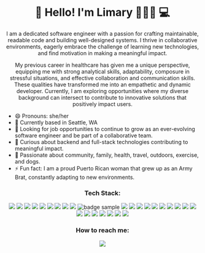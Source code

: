 

<h1 align='center'>
  👋 Hello! I'm Limary 🙋🏽‍♀️ 💻
</h1>

<p align='center'>
I am a dedicated software engineer with a passion for crafting maintainable, readable code and building well-designed systems. I thrive in collaborative environments, eagerly embrace the challenge of learning new technologies, and find motivation in making a meaningful impact.
</p>
<p align='center'>
My previous career in healthcare has given me a unique perspective, equipping me with strong analytical skills, adaptability, composure in stressful situations, and effective collaboration and communication skills. These qualities have transformed me into an empathetic and dynamic developer. 
Currently, I am exploring opportunities where my diverse background can intersect to contribute to innovative solutions that positively impact users.
</p>

- 😄 Pronouns: she/her
- 📍 Currently based in Seattle, WA
- 🌱 Looking for job opportunities to continue to grow as an ever-evolving software engineer and be part of a collaborative team.
- 🤔 Curious about backend and full-stack technologies contributing to meaningful impact.
- 🩷 Passionate about community, family, health, travel, outdoors, exercise, and dogs.
- ⚡ Fun fact: I am a proud Puerto Rican woman that grew up as an Army Brat, constantly adapting to new environments.

<h3 align='center'>
Tech Stack:
</h3>

<p align='center'>
<img src="https://img.shields.io/badge/python-3670A0?style=for-the-badge&logo=python&logoColor=ffdd54" />
<img src="https://img.shields.io/badge/javascript-%23323330.svg?style=for-the-badge&logo=javascript&logoColor=%23F7DF1E" />
<img src="https://img.shields.io/badge/java-%23ED8B00.svg?style=for-the-badge&logo=openjdk&logoColor=white" />
<img src="https://img.shields.io/badge/html5-%23E34F26.svg?style=for-the-badge&logo=html5&logoColor=white" />
<img src="https://img.shields.io/badge/css3-%231572B6.svg?style=for-the-badge&logo=css3&logoColor=white" />
<img src="https://img.shields.io/badge/React-20232A?style=for-the-badge&logo=react&logoColor=61DAFB" />
<img src="https://img.shields.io/badge/Flask-000000?style=for-the-badge&logo=flask&logoColor=white" />
<img src="https://img.shields.io/badge/Node.js-339933?style=for-the-badge&logo=nodedotjs&logoColor=white" />
<img src="https://img.shields.io/badge/Spring Boot-6DB33F?style=for-the-badge&logo=springboot&logoColor=white" />
<img src="https://img.shields.io/badge/Pytest-0A9EDC?style=for-the-badge&logo=pytest&logoColor=61DAFB" alt="badge sample"/>
<img src="https://img.shields.io/badge/Jest-C21325?style=for-the-badge&logo=jest&logoColor=white" />
<img src="https://img.shields.io/badge/PostgreSQL-316192?style=for-the-badge&logo=postgresql&logoColor=white" />
<img src="https://img.shields.io/badge/SQLAlchemy-D71F00?style=for-the-badge&logo=SQLAlchemy&logoColor=white" />
<img src="https://img.shields.io/badge/MongoDB-4EA94B?style=for-the-badge&logo=mongodb&logoColor=white" />
<img src="https://img.shields.io/badge/-GraphQL-E10098?style=for-the-badge&logo=graphql&logoColor=white" />
<img src="https://img.shields.io/badge/docker-%230db7ed.svg?style=for-the-badge&logo=docker&logoColor=white" />
<img src="https://img.shields.io/badge/Postman-FF6C37?style=for-the-badge&logo=postman&logoColor=white" />
<img src="https://img.shields.io/badge/git-%23F05033.svg?style=for-the-badge&logo=git&logoColor=white" />
<img src="https://img.shields.io/badge/github-%23121011.svg?style=for-the-badge&logo=github&logoColor=white" />
<img src="https://img.shields.io/badge/Github Actions-2088FF.svg?style=for-the-badge&logo=githubactions&logoColor=white" />
<img src="https://img.shields.io/badge/AWS-%23FF9900.svg?style=for-the-badge&logo=amazon-aws&logoColor=white" />

<img src="https://img.shields.io/badge/Render-%46E3B7.svg?style=for-the-badge&logo=render&logoColor=white" />

<img src="https://img.shields.io/badge/IntelliJIDEA-000000.svg?style=for-the-badge&logo=intellij-idea&logoColor=white" />

<img src="https://img.shields.io/badge/pycharm-143?style=for-the-badge&logo=pycharm&logoColor=black&color=black&labelColor=green" />

<img src="https://img.shields.io/badge/Visual%20Studio%20Code-0078d7.svg?style=for-the-badge&logo=visual-studio-code&logoColor=white" />

<img src="https://img.shields.io/badge/jira-%230A0FFF.svg?style=for-the-badge&logo=jira&logoColor=white" />

<img src="https://img.shields.io/badge/confluence-%23172BF4.svg?style=for-the-badge&logo=confluence&logoColor=white" />



</p> 

<h3 align='center'>
  How to reach me:
</h3>
<p align='center'>
  <a href="https://www.linkedin.com/in/limary-go-dev/">
    <img src="https://img.shields.io/badge/linkedin-%230077B5.svg?style=for-the-badge&logo=linkedin&logoColor=white" />
  </a>
</p> 





